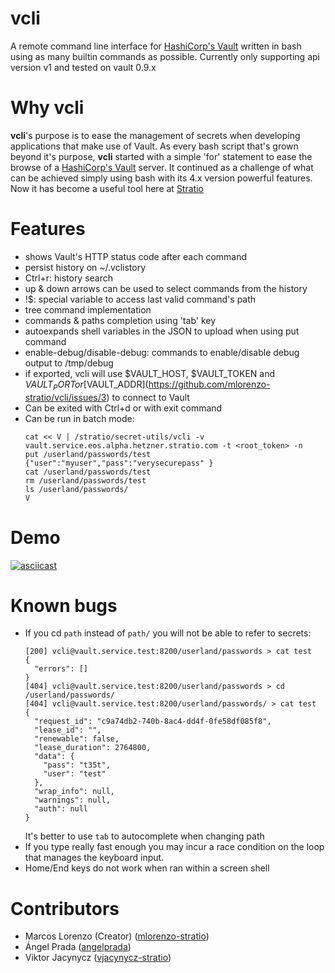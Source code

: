 # vcli
A remote command line interface for [HashiCorp's Vault](https://www.vaultproject.io/) written in bash using as many builtin commands as possible.
Currently only supporting api version v1 and tested on vault 0.9.x

# Why vcli
**vcli**'s purpose is to ease the management of secrets when developing applications that make use of Vault.
As every bash script that's grown beyond it's purpose, **vcli** started with a simple 'for' statement to ease the browse of a [HashiCorp's Vault](https://www.vaultproject.io/) server. It continued as a challenge of what can be achieved simply using bash with its 4.x version powerful features.
Now it has become a useful tool here at [Stratio](http://www.stratio.com)

# Features
* shows Vault's HTTP status code after each command
* persist history on ~/.vclistory
* Ctrl+r: history search
* up & down arrows can be used to select commands from the history
* !$: special variable to access last valid command's path
* tree command implementation
* commands & paths completion using 'tab' key
* autoexpands shell variables in the JSON to upload when using put command
* enable-debug/disable-debug: commands to enable/disable debug output to /tmp/debug
* if exported, vcli will use $VAULT_HOST, $VAULT_TOKEN and $VAULT_PORT or [$VAULT_ADDR](https://github.com/mlorenzo-stratio/vcli/issues/3) to connect to Vault
* Can be exited with Ctrl+d or with exit command
* Can be run in batch mode:
  ```shell
  cat << V | /stratio/secret-utils/vcli -v vault.service.eos.alpha.hetzner.stratio.com -t <root_token> -n
  put /userland/passwords/test {"user":"myuser","pass":"verysecurepass" }
  cat /userland/passwords/test
  rm /userland/passwords/test
  ls /userland/passwords/
  V
  ```

# Demo
[![asciicast](https://asciinema.org/a/132636.png)](https://asciinema.org/a/132636)

# Known bugs
* If you cd `path` instead of `path/` you will not be able to refer to secrets:
  ```
  [200] vcli@vault.service.test:8200/userland/passwords > cat test
  {
    "errors": []
  }
  [404] vcli@vault.service.test:8200/userland/passwords > cd /userland/passwords/
  [404] vcli@vault.service.test:8200/userland/passwords/ > cat test
  {
    "request_id": "c9a74db2-740b-8ac4-dd4f-0fe58df085f8",
    "lease_id": "",
    "renewable": false,
    "lease_duration": 2764800,
    "data": {
      "pass": "t35t",
      "user": "test"
    },
    "wrap_info": null,
    "warnings": null,
    "auth": null
  }
  ```
  It's better to use `tab` to autocomplete when changing path
* If you type really fast enough you may incur a race condition on the loop that manages the keyboard input.
* Home/End keys do not work when ran within a screen shell

# Contributors

* Marcos Lorenzo (Creator) ([mlorenzo-stratio](https://github.com/mlorenzo-stratio))
* Ángel Prada ([angelprada](https://github.com/angelprada))
* Viktor Jacynycz ([vjacynycz-stratio](https://github.com/vjacynycz-stratio))

